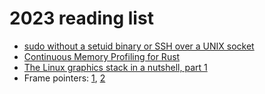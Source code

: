 # 2023 reading list
- [sudo without a setuid binary or SSH over a UNIX socket](https://tim.siosm.fr/blog/2023/12/19/ssh-over-unix-socket/)
- [Continuous Memory Profiling for Rust](https://www.polarsignals.com/blog/posts/2023/12/20/rust-memory-profiling)
- [The Linux graphics stack in a nutshell, part 1](https://lwn.net/Articles/955376/)
- Frame pointers: [1](https://ubuntu.com/blog/ubuntu-performance-engineering-with-frame-pointers-by-default), [2](https://www.polarsignals.com/blog/posts/2023/12/13/embracing-frame-pointers-in-ubuntu-24-04-lts)

